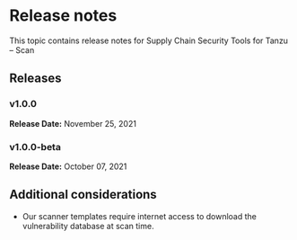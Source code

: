 # Release notes

This topic contains release notes for Supply Chain Security Tools for Tanzu – Scan

## Releases

### v1.0.0

**Release Date:** November 25, 2021

### v1.0.0-beta

**Release Date:** October 07, 2021

## Additional considerations

* Our scanner templates require internet access to download the vulnerability database at scan time.